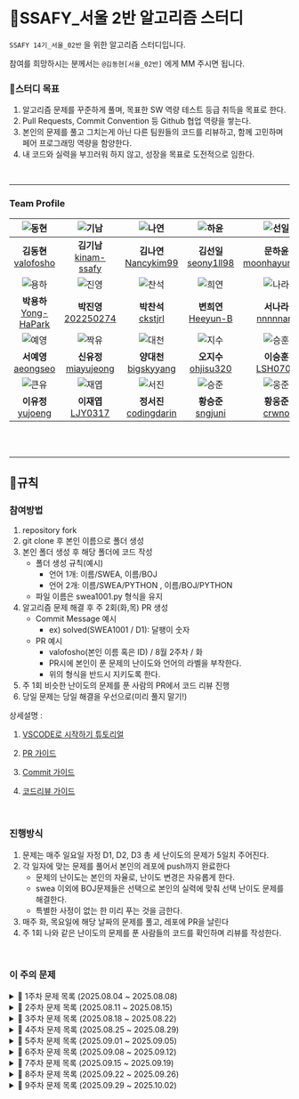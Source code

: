 # 📖SSAFY_서울 2반 알고리즘 스터디

`SSAFY 14기_서울_02반` 을 위한 알고리즘 스터디입니다.

참여를 희망하시는 분께서는 `@김동현[서울_02반]` 에게 MM 주시면 됩니다.
<br>

### 📌스터디 목표

1. 알고리즘 문제를 꾸준하게 풀며, 목표한 SW 역량 테스트 등급 취득을 목표로 한다.
2. Pull Requests, Commit Convention 등 Github 협업 역량을 쌓는다.
3. 본인의 문제를 풀고 그치는게 아닌 다른 팀원들의 코드를 리뷰하고, 함께 고민하며 페어 프로그래밍 역량을 함양한다.
4. 내 코드와 실력을 부끄러워 하지 않고, 성장을 목표로 도전적으로 임한다.

<br>



---

### Team Profile
|![동현](https://avatars.githubusercontent.com/u/58420112?v=4)|![기남](https://avatars.githubusercontent.com/u/221251691?v=4)|![나연](https://avatars.githubusercontent.com/u/79682888?v=4)|![하윤](https://avatars.githubusercontent.com/u/203397199?v=4)|![선일](https://avatars.githubusercontent.com/u/219803262?v=4)
|:---:|:---:|:---:|:---:|:---:|
|**김동현** <br> [valofosho](https://github.com/valofosho) <br>|**김기남** <br> [kinam-ssafy](https://github.com/kinam-ssafy)<br>| **김나연** <br> [Nancykim99](https://github.com/Nancykim99) <br>|**김선일** <br>[seony1ll98](https://github.com/seony1ll98)|**문하윤** <br>[moonhayun116](https://github.com/moonhayun116)<br>|
|![용하](https://avatars.githubusercontent.com/u/94966807?v=4)|![진영](https://avatars.githubusercontent.com/u/91312489?v=4)|![찬석](https://avatars.githubusercontent.com/u/221036337?v=4)|![희연](https://avatars.githubusercontent.com/u/197713492?v=4)|![나라](https://avatars.githubusercontent.com/u/221251629?v=4)|
|**박용하** <br> [Yong-HaPark](https://github.com/Yong-HaPark)<br>|**박진영** <br> [202250274](https://github.com/202250274)<br>| **박찬석** <br> [ckstjrl](https://github.com/ckstjrl)<br>| **변희연** <br> [Heeyun-B](https://github.com/Heeyun-B)<br>|**서나라** <br>[nnnnnara](https://github.com/nnnnnara)<br>|
|![예영](https://avatars.githubusercontent.com/u/221251770?v=4)|![짝유](https://avatars.githubusercontent.com/u/78489159?v=4)|![대천](https://avatars.githubusercontent.com/u/221086209?v=4)|![지수](https://avatars.githubusercontent.com/u/151099185?v=4)|![승훈](https://avatars.githubusercontent.com/u/221937859?v=4)|
|**서예영** <br> [aeongseo](https://github.com/aeongseo)<br>|**신유정** <br>[miayujeong](https://github.com/miayujeong)<br>| **양대천** <br> [bigskyyang](https://github.com/bigskyyang) <br>|**오지수** <br> [ohjisu320](https://github.com/ohjisu320) <br>|**이승훈** <br> [LSH0707](https://github.com/LSH0707)<br>|
|![큰유](https://avatars.githubusercontent.com/u/221252746?v=4)|![재엽](https://avatars.githubusercontent.com/u/221252045?v=4)|![서진](https://avatars.githubusercontent.com/u/221236928?v=4)|![승준](https://avatars.githubusercontent.com/u/92257971?v=4)|![웅준](https://avatars.githubusercontent.com/u/221251702?v=4)|
|**이유정** <br> [yujoeng](https://github.com/yujoeng) <br>|**이재엽** <br> [LJY0317](https://github.com/LJY0317) <br>|**정서진**<br> [codingdarin](https://github.com/codingdarin) <br>|**황승준** <br>[sngjuni](https://github.com/sngjuni)<br>|**황웅준** <br> [crwno](https://github.com/crwno)<br>|

<br><br>



---

## 📜규칙

### 참여방법

1. repository fork
2. git clone 후 본인 이름으로 폴더 생성
3. 본인 폴더 생성 후 해당 폴더에 코드 작성
   - 폴더 생성 규칙(예시)
     - 언어 1개: 이름/SWEA, 이름/BOJ
     - 언어 2개: 이름/SWEA/PYTHON , 이름/BOJ/PYTHON
   - 파일 이름은 swea1001.py 형식을 유지
4. 알고리즘 문제 해결 후 주 2회(화,목) PR 생성
   - Commit Message 예시
     - ex) solved(SWEA1001 / D1): 달팽이 숫자
   - PR 예시
     - valofosho(본인 이름 혹은 ID) / 8월 2주차 / 화
     - PR시에 본인이 푼 문제의 난이도와 언어의 라벨을 부착한다.
     - 위의 형식을 반드시 지키도록 한다.
5. 주 1회 비슷한 난이도의 문제를 푼 사람의 PR에서 코드 리뷰 진행
6. 당일 문제는 당일 해결을 우선으로(미리 풀지 말기!)


상세설명 :
<br>


1. [VSCODE로 시작하기 튜토리얼](./.docs/GETTING_STARTED.md)


2. [PR 가이드](./.docs/PULL_REQUESTS_GUIDE.md)


3. [Commit 가이드](./.docs/HOW_TO_COMMIT_GUIDE.md)


4. [코드리뷰 가이드](./.docs/CODE_REVIEW_GUIDE.md)


<br>

### 진행방식
1. 문제는 매주 일요일 자정 D1, D2, D3 총 세 난이도의 문제가 5일치 주어진다.
2. 각 일자에 맞는 문제를 풀어서 본인의 레포에 push까지 완료한다
    - 문제의 난이도는 본인의 자율로, 난이도 변경은 자유롭게 한다.
    - swea 이외에 BOJ문제들은 선택으로 본인의 실력에 맞춰 선택 난이도 문제를 해결한다.
    - 특별한 사정이 없는 한 미리 푸는 것을 금한다.
3. 매주 화, 목요일에 해당 날짜의 문제를 풀고, 레포에 PR을 날린다
4. 주 1회 나와 같은 난이도의 문제를 푼 사람들의 코드를 확인하며 리뷰를 작성한다.

<br>

### 이 주의 문제
<details>
<summary>📘 1주차 문제 목록 (2025.08.04 ~ 2025.08.08)</summary>

| 주차 및 일자              | 난이도 | 월(8.04) | 화(8.05) | 수(8.06) | 목(8.07) | 금(8.08) |
|---------------------------|--------|----------|----------|----------|----------|----------|
| 1주차 (2025.08.04~08.08) | D1     | 2072     | 2071     | 2070     | 2068     | 2056     |
| 1주차 (2025.08.04~08.08) | D2     | 1859     | 1954     | 2001     | 1926     | 1974     |
| 1주차 (2025.08.04~08.08) | D3     | 2805     | 5215     | 2806     | 1289     | 1873     |

</details>

<details>
<summary>📘 2주차 문제 목록 (2025.08.11 ~ 2025.08.15)</summary>

| 주차 및 일자              | 난이도 | 월(8.11) | 화(8.12) | 수(8.13) | 목(8.14) | 금(8.15) |
|---------------------------|--------|----------|----------|----------|----------|----------|
| 2주차 (2025.08.11~08.15) | D1     | 1545     | 2050     | 2046     | 2019     | 2047     |
| 2주차 (2025.08.11~08.15) | D2     | 2005     | 1989     | 1979     | 1983     | 1970     |
| 2주차 (2025.08.11~08.15) | D3     | 2814     | 4615     | 11315     | 1860     | 3431     |

</details>

<details>
<summary>📘 3주차 문제 목록 (2025.08.18 ~ 2025.08.22)</summary>

3주차 문제부터는 BOJ 백준 [백준](https://www.acmicpc.net/) 사이트의 문제에서 진행됩니다.
| 주차 및 일자              | 난이도 | 월(8.18) | 화(8.19) | 수(8.20) | 목(8.21) | 금(8.22) |
|---------------------------|--------|----------|----------|----------|----------|----------|
| 3주차 (2025.08.18~08.22) | D1     | 2920     | 10809     | 10989     | 11650     | 10162     |
| 3주차 (2025.08.18~08.22) | D2     | 2869     | 10828     | 2164     | 2775     | 28702     |
| 3주차 (2025.08.18~08.22) | D3     | 5430     | 10773     | 1874     | 1931     | 14940     |

</details>

<details>
<summary>📘 4주차 문제 목록 (2025.08.25 ~ 2025.08.29)</summary>

| 주차 및 일자              | 난이도 | 월(8.25) | 화(8.26) | 수(8.27) | 목(8.28) | 금(8.29) |
|---------------------------|--------|----------|----------|----------|----------|----------|
| 4주차 (2025.08.25~08.29) | D1     | 4344     | 8958     | 2908     | 2588     | 3052     |
| 4주차 (2025.08.25~08.29) | D2     | 2161     | 10845     | 1158     | 4949     | 1018     |
| 4주차 (2025.08.25~08.29) | D3     | 1541     | 1697     | 2178     | 2606     | 1463     |

</details>

<details>
<summary>📘 5주차 문제 목록 (2025.09.01 ~ 2025.09.05)</summary>

| 주차 및 일자              | 난이도 | 월(9.01)                     | 화(9.02)                     | 수(9.03)                     | 목(9.04)                     | 금(9.05)                     |
|---------------------------|--------|-------------------------------|-------------------------------|-------------------------------|-------------------------------|-------------------------------|
| 5주차 (2025.09.01~09.05) | D1     | 2439, 2753, 2530              | 14913, 6322, 2547             | 31868, 2675, 1152             | 1157, 2884, 10870             | 2438, 5622, 2941              |
| 5주차 (2025.09.01~09.05) | D2     | 11725, 10866                  | 5397, 2346                    | 9012, 2839                   | 13023, 9095                   | 10844, 1260                   |
| 5주차 (2025.09.01~09.05) | D3     | 1406                          | 1863                          | 5639                          | 3190                          | 16928                         |

</details>

<details>
<summary>📘 6주차 문제 목록 (2025.09.08 ~ 2025.09.12)</summary>

| 주차 및 일자              | 난이도 | 월(9.08)                     | 화(9.09)                     | 수(9.10)                     | 목(9.11)                     | 금(9.12)                     |
|---------------------------|--------|-------------------------------|-------------------------------|-------------------------------|-------------------------------|-------------------------------|
| 6주차 (2025.09.08~09.12) | D1     | 2231, 10872, 2798             | 1436, 10250, 7567             | 30802, 2965, 2875             | 2903, 5585, 1009              | 19532, 13458, 2292            |
| 6주차 (2025.09.08~09.12) | D2     | 1012, 1620                    | 1927, 1920                    | 2527, 2578                    | 10157, 2477                   | 1244, 1629                    |
| 6주차 (2025.09.08~09.12) | D3     | 14500                         | 7569                          | 1068                          | 9251                          | 1167                          |

</details>

<details>
<summary>📘 7주차 문제 목록 (2025.09.15 ~ 2025.09.19)</summary>

| 주차 및 일자              | 난이도 | 월(9.15)                     | 화(9.16)                     | 수(9.17)                     | 목(9.18)                     | 금(9.19)                     |
|---------------------------|--------|-------------------------------|-------------------------------|-------------------------------|-------------------------------|-------------------------------|
| 7주차 (2025.09.15~09.19) | D1     | 2455, 2953, 1100              | 9063, 2460, 2476             | 1547, 10833, 1284             | 10707, 1267, 10984            | 25501, 1159, 5073            |
| 7주차 (2025.09.15~09.19) | D2     | 18111, 18352                  | 10819, 1004                   | 2503, 1431                    | 7562, 1743                    | 10825, 25192                  |
| 7주차 (2025.09.15~09.19) | D3     | 1753                          | 5052                          | 1261                          | 1987                          | 1759                          |

</details>

<details>
<summary>📘 8주차 문제 목록 (2025.09.22 ~ 2025.09.26)</summary>

| 주차 및 일자              | 난이도 | 월(9.22) | 화(9.23) | 수(9.24) | 목(9.25) | 금(9.26) |
|---------------------------|--------|----------|----------|----------|----------|----------|
| 8주차 (2025.09.22~09.26) | D1     | 1546     | 23971    | 1343     | 2816     | 2490     |
| 8주차 (2025.09.22~09.26) | D2     | 1543     | 9184     | 3273     | 1926     | 13565    |
| 8주차 (2025.09.22~09.26) | D3     | 1707     | 7511     | 7662     | 2110     | 2011     |

</details>

<details>
<summary>📘 9주차 문제 목록 (2025.09.29 ~ 2025.10.02)</summary>

| 주차 및 일자              | 난이도 | 월(9.29) | 화(9.30) | 수(10.01) | 목(10.02) |
|---------------------------|--------|----------|----------|-----------|-----------|
| 9주차 (2025.09.29~10.02) | D1     | 2864     | 2605     | 1550      | 2953      |
| 9주차 (2025.09.29~10.02) | D2     | 13305    | 3085     | 26069     | 2583      |
| 9주차 (2025.09.29~10.02) | D3     | 2212     | 14503    | 11559     | 2211      |

</details>
